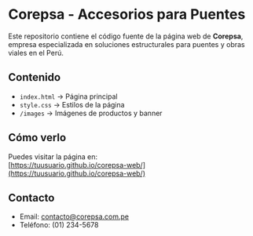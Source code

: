 # Corepsa - Accesorios para Puentes

Este repositorio contiene el código fuente de la página web de **Corepsa**, empresa especializada en soluciones estructurales para puentes y obras viales en el Perú.

## Contenido
- `index.html` → Página principal
- `style.css` → Estilos de la página
- `/images` → Imágenes de productos y banner

## Cómo verlo
Puedes visitar la página en:  
[https://tuusuario.github.io/corepsa-web/](https://tuusuario.github.io/corepsa-web/)

## Contacto
- Email: contacto@corepsa.com.pe  
- Teléfono: (01) 234-5678

